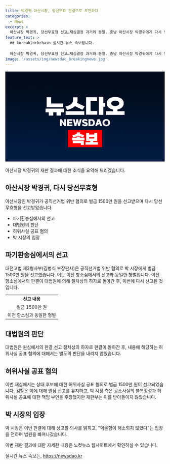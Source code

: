 ```yaml
---
title: 박경귀 아산시장, 당선무효 판결으로 도전하다
categories:
  - News
excerpt: >
  아산시장 박경귀, 당선무효형 선고…재심결정 과거와 동일. 충남 아산시장 박경귀에게 다시 당선무효형이 선고됐다. 대법원은 지난 1월 과정상 하자로 사건을 대전고법으로 돌려보내며 벌금 1500만 원을 선고했다. 이에 대해 박 시장은 상고 의사를 밝혔다. ※CBS노컷뉴스에서 여러분의 제보를 기다립니다. [이메일 : jebo@cbs.co.kr, 카카오톡 : @노컷뉴스, 사이트 : https://url.kr/b71afn]
feature_text: >
  ## koreablockchain 실시간 뉴스 속보입니다.

  아산시장 박경귀, 당선무효형 선고…재심결정 과거와 동일. 충남 아산시장 박경귀에게 다시 당선무효형이 선고됐다. 대법원은 지난 1월 과정상 하자로 사건을 대전고법으로 돌려보내며 벌금 1500만 원을 선고했다. 이에 대해 박 시장은 상고 의사를 밝혔다. ※CBS노컷뉴스에서 여러분의 제보를 기다립니다. [이메일 : jebo@cbs.co.kr, 카카오톡 : @노컷뉴스, 사이트 : https://url.kr/b71afn]
image: '/assets/img/newsdao_breakingnews.jpg'
---
```


<p><img src="/assets/img/newsdao_breakingnews.jpg" alt="koreablockchain 속보" /></p>

<p>아산시장 박경귀의 재판 결과에 대한 소식을 요약해 드리겠습니다.</p>

<h2 data-ke-size="size26">아산시장 박경귀, 다시 당선무효형</h2>

<p data-ke-size="size16">아산시장인 박경귀가 공직선거법 위반 혐의로 벌금 1500만 원을 선고받으며 다시 당선무효형을 선고받았습니다.</p>

<ul>
  <li>파기환송심에서의 선고</li>
  <li>대법원의 판단</li>
  <li>허위사실 공표 혐의</li>
  <li>박 시장의 입장</li>
</ul>

<h2 data-ke-size="size26">파기환송심에서의 선고</h2>

<p data-ke-size="size16">대전고법 제3형사부(김병식 부장판사)은 공직선거법 위반 혐의로 박 시장에게 벌금 1500만 원을 선고했습니다. 이는 이전 항소심에서의 선고와 동일한 형벌입니다. 이전 항소심에서의 판결이 대법원에 의해 절차상의 하자로 돌아간 후, 이번에 다시 선고된 것입니다.</p>

<table>
  <tr>
    <td style="text-align: center; height: 17px;"><b>선고 내용</b></td>
  </tr>
  <tr>
    <td style="text-align: center; height: 17px;">벌금 1500만 원</td>
  </tr>
  <tr>
    <td style="text-align: center; height: 17px;">이전 항소심과 동일한 형벌</td>
  </tr>
</table>

<h2 data-ke-size="size26">대법원의 판단</h2>

<p data-ke-size="size16">대법원은 원심에서의 판결 선고 절차상의 하자로 판결이 돌아간 후, 내용에 해당하는 허위사실 공표 혐의에 대해서는 별도의 판단을 내리지 않았습니다.</p>

<h2 data-ke-size="size26">허위사실 공표 혐의</h2>

<p data-ke-size="size16">이번 재심에서는 상대 후보에 대한 허위사실 공표 혐의로 벌금 1500만 원이 선고되었습니다. 검찰은 이에 대해 원심 선고를 유지하고, 박 시장 측은 공소사실의 불특정성과 허위사실 공표에 대한 책임 부인을 주장했지만 재판부는 이를 받아들이지 않았습니다.</p>

<h2 data-ke-size="size26">박 시장의 입장</h2>

<p data-ke-size="size16">박 시장은 이번 판결에 대해 상고할 의사를 밝히고, "억울함이 해소되지 않았다"는 입장을 전하며 법원을 빠져나갔습니다.</p>

<p>이번 재판 결과에 대한 자세한 내용은 노컷뉴스 웹사이트에서 확인하실 수 있습니다.</p>
실시간 뉴스 속보는, <a href="https://newsdao.kr" rel="dofollow">https://newsdao.kr</a>


